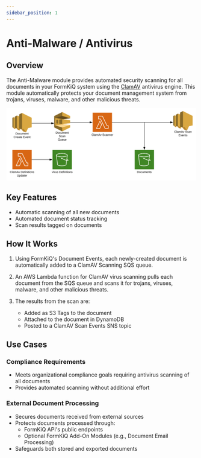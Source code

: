 ```yaml
---
sidebar_position: 1
---
```


# Anti-Malware / Antivirus

## Overview

The Anti-Malware module provides automated security scanning for all documents in your FormKiQ system using the [ClamAV](http://www.clamav.net) antivirus engine. This module automatically protects your document management system from trojans, viruses, malware, and other malicious threats.

![Antivirus Architecture](./img/antivirus-architecture.svg)

## Key Features

- Automatic scanning of all new documents
- Automated document status tracking
- Scan results tagged on documents

## How It Works

1. Using FormKiQ's Document Events, each newly-created document is automatically added to a ClamAV Scanning SQS queue.

2. An AWS Lambda function for ClamAV virus scanning pulls each document from the SQS queue and scans it for trojans, viruses, malware, and other malicious threats.

3. The results from the scan are:
   - Added as S3 Tags to the document
   - Attached to the document in DynamoDB
   - Posted to a ClamAV Scan Events SNS topic

## Use Cases

### Compliance Requirements
- Meets organizational compliance goals requiring antivirus scanning of all documents
- Provides automated scanning without additional effort

### External Document Processing
- Secures documents received from external sources
- Protects documents processed through:
  - FormKiQ API's public endpoints
  - Optional FormKiQ Add-On Modules (e.g., Document Email Processing)
- Safeguards both stored and exported documents
